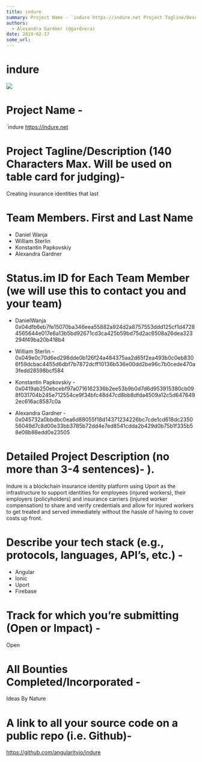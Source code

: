 ```yaml
---
title: indure
summary: Project Name - `indure https-//indure.net Project Tagline/Description (140 Characters Max. Will be used on table card for judging)- Creating insurance identities that last Team Members. First and Last Name Daniel Wanja William Sterlin Konstantin Papkovskiy Alexandra Gardner Status.im ID for Each Team Member (we will use this to contact you and your team) DanielWanja 0x04dfb6eb7fe15070ba346eea55882a924d2a8757553ddd125cf1d47284565644e017e6a13b5bd92671cd3ca425b59bd75d2ac6508a26dea323294f49ba20b418b
authors:
  - Alexandra Gardner (@gardnera)
date: 2019-02-17
some_url: 
---
```


# indure



![](https://api.kauri.io:443/ipfs/QmX7voJ7MzfVm1HXkzh8LN4VwxE1MdjmFBFfDUgYbFB2Rg)

# Project Name -

`indure
https://indure.net



# Project Tagline/Description (140 Characters Max. Will be used on table card for judging)- 

Creating insurance identities that last


# Team Members. First and Last Name

* Daniel Wanja
* William Sterlin
* Konstantin Papkovskiy
* Alexandra Gardner


# Status.im ID for Each Team Member (we will use this to contact you and your team)

* DanielWanja  0x04dfb6eb7fe15070ba346eea55882a924d2a8757553ddd125cf1d47284565644e017e6a13b5bd92671cd3ca425b59bd75d2ac6508a26dea323294f49ba20b418b4

* William Sterlin - 0x049e0c70d6ed298dde0b126f24a484375aa2d65f2ea493b0c0eb8306f59dcbac4455d6dbf7b7872dcff10136b536e00dd2be96c7b0cede470a3fedd28598bcf584

* Konstantin Papkovskiy - 0x0419ab250ebcebf97a0716162336b2ee53b9b0d7d6d953915380cb098f031704b245e712554ce9f34bfc48d47cd8bb8dfda4509a12c5d6476492ec616ac8587c0a

* Alexandra Gardner - 0x045732a0bbdbc0ea6d88055f18d14371234226bc7cde1cd618dc235056049d7c8d00e33bb3785b72dd4e7ed8541cdda2b429d0b75b1f335b58e08b88edd0e23505


# Detailed Project Description (no more than 3-4 sentences)- ). 

Indure is a blockchain insurance identity platform using Uport as the infrastructure to support identities for employees (injured workers), their employers (policyholders) and insurance carriers (injured worker compensation) to share and verify credentials and allow for injured workers to get treated and served immediately without the hassle of having to cover costs up front. 


# Describe your tech stack (e.g., protocols, languages, API’s, etc.) - 

* Angular
* Ionic
* Uport
* Firebase


# Track for which you’re submitting (Open or Impact) - 
 
Open


# All Bounties Completed/Incorporated - 

Ideas By Nature


# A link to all your source code on a public repo (i.e. Github)- 

https://github.com/angularityio/indure




